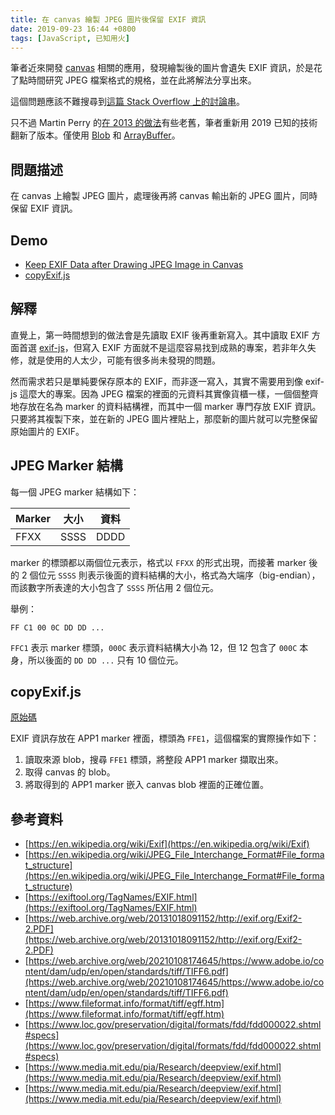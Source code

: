 ```yaml
---
title: 在 canvas 繪製 JPEG 圖片後保留 EXIF 資訊
date: 2019-09-23 16:44 +0800
tags: [JavaScript, 已知用火]
---
```


[copyexif.js]: https://gist.github.com/tonytonyjan/ffb7cd0e82cb293b843ece7e79364233

筆者近來開發 [canvas](https://developer.mozilla.org/en-US/docs/Web/API/Canvas_API) 相關的應用，發現繪製後的圖片會遺失 EXIF 資訊，於是花了點時間研究 JPEG 檔案格式的規格，並在此將解法分享出來。

<!-- more -->

這個問題應該不難搜尋到[這篇 Stack Overflow 上的討論串](https://stackoverflow.com/questions/18297120/html5-resize-image-and-keep-exif-in-resized-image)。

只不過 Martin Perry 的[在 2013 的做法](http://www.perry.cz/files/ExifRestorer.js)有些老舊，筆者重新用 2019 已知的技術翻新了版本。僅使用 [Blob](https://developer.mozilla.org/en-US/docs/Web/API/Blob) 和 [ArrayBuffer](https://developer.mozilla.org/en-US/docs/Web/JavaScript/Reference/Global_Objects/ArrayBuffer)。

## 問題描述

在 canvas 上繪製 JPEG 圖片，處理後再將 canvas 輸出新的 JPEG 圖片，同時保留 EXIF 資訊。

## Demo

- [Keep EXIF Data after Drawing JPEG Image in Canvas](https://codepen.io/tonytonyjan/project/editor/XEkOkv)
- [copyExif.js]

## 解釋

直覺上，第一時間想到的做法會是先讀取 EXIF 後再重新寫入。其中讀取 EXIF 方面首選 [exif-js](https://github.com/exif-js/exif-js)，但寫入 EXIF 方面就不是這麼容易找到成熟的專案，若非年久失修，就是使用的人太少，可能有很多尚未發現的問題。

然而需求若只是單純要保存原本的 EXIF，而非逐一寫入，其實不需要用到像 exif-js 這麼大的專案。因為 JPEG 檔案的裡面的元資料其實像貨櫃一樣，一個個整齊地存放在名為 marker 的資料結構裡，而其中一個 marker 專門存放 EXIF 資訊。只要將其複製下來，並在新的 JPEG 圖片裡貼上，那麼新的圖片就可以完整保留原始圖片的 EXIF。

## JPEG Marker 結構

每一個 JPEG marker 結構如下：

| Marker | 大小 | 資料 |
| ------ | ---- | ---- |
| FFXX   | SSSS | DDDD |

marker 的標頭都以兩個位元表示，格式以 `FFXX` 的形式出現，而接著 marker 後的 2 個位元 `SSSS` 則表示後面的資料結構的大小，格式為大端序（big-endian），而該數字所表達的大小包含了 `SSSS` 所佔用 2 個位元。

舉例：

`FF C1 00 0C DD DD ...`

`FFC1` 表示 marker 標頭，`000C` 表示資料結構大小為 12，但 12 包含了 `000C` 本身，所以後面的 `DD DD ...` 只有 10 個位元。

## copyExif.js

[原始碼][copyexif.js]

EXIF 資訊存放在 APP1 marker 裡面，標頭為 `FFE1`，這個檔案的實際操作如下：

1. 讀取來源 blob，搜尋 `FFE1` 標頭，將整段 APP1 marker 擷取出來。
2. 取得 canvas 的 blob。
3. 將取得到的 APP1 marker 嵌入 canvas blob 裡面的正確位置。

## 參考資料

- [https://en.wikipedia.org/wiki/Exif](https://en.wikipedia.org/wiki/Exif)
- [https://en.wikipedia.org/wiki/JPEG_File_Interchange_Format#File_format_structure](https://en.wikipedia.org/wiki/JPEG_File_Interchange_Format#File_format_structure)
- [https://exiftool.org/TagNames/EXIF.html](https://exiftool.org/TagNames/EXIF.html)
- [https://web.archive.org/web/20131018091152/http://exif.org/Exif2-2.PDF](https://web.archive.org/web/20131018091152/http://exif.org/Exif2-2.PDF)
- [https://web.archive.org/web/20210108174645/https://www.adobe.io/content/dam/udp/en/open/standards/tiff/TIFF6.pdf](https://web.archive.org/web/20210108174645/https://www.adobe.io/content/dam/udp/en/open/standards/tiff/TIFF6.pdf)
- [https://www.fileformat.info/format/tiff/egff.htm](https://www.fileformat.info/format/tiff/egff.htm)
- [https://www.loc.gov/preservation/digital/formats/fdd/fdd000022.shtml#specs](https://www.loc.gov/preservation/digital/formats/fdd/fdd000022.shtml#specs)
- [https://www.media.mit.edu/pia/Research/deepview/exif.html](https://www.media.mit.edu/pia/Research/deepview/exif.html)
- [https://www.media.mit.edu/pia/Research/deepview/exif.html](https://www.media.mit.edu/pia/Research/deepview/exif.html)
